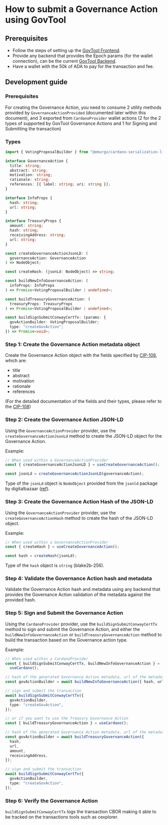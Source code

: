 # How to submit a Governance Action using GovTool

## Prerequisites

- Follow the steps of setting up the [GovTool Frontend](../govtool/frontend/README.md).
- Provide any backend that provides the Epoch params (for the wallet connection), can be the current [GovTool Backend](../govtool/backend/README.md).
- Have a wallet with the 50k of ADA to pay for the transaction and fee.

## Development guide

### Prerequisites

For creating the Governance Action, you need to consume 2 utility methods provided by `GovernanceActionProvided` (documented later within this document), and 3 exported from `CardanoProvider` wallet actions (2 for the 2 types of supported by GovTool Governance Actions and 1 for Signing and Submitting the transaction)

### Types

```typescript
import { VotingProposalBuilder } from "@emurgo/cardano-serialization-lib-nodejs";

interface GovernanceAction {
  title: string;
  abstract: string;
  motivation: string;
  rationale: string;
  references: [{ label: string; uri: string }];
}

interface InfoProps {
  hash: string;
  url: string;
}

interface TreasuryProps {
  amount: string;
  hash: string;
  receivingAddress: string;
  url: string;
}

const createGovernanceActionJsonLD: (
  governanceAction: GovernanceAction
) => NodeObject;

const createHash: (jsonLd: NodeObject) => string;

const buildNewInfoGovernanceAction: (
  infoProps: InfoProps
) => Promise<VotingProposalBuilder | undefined>;

const buildTreasuryGovernanceAction: (
  treasuryProps: TreasuryProps
) => Promise<VotingProposalBuilder | undefined>;

const buildSignSubmitConwayCertTx: (params: {
  govActionBuilder: VotingProposalBuilder;
  type: "createGovAction";
}) => Promise<void>;
```

### Step 1: Create the Governance Action metadata object

Create the Governance Action object with the fields specified by [CIP-108](https://github.com/cardano-foundation/CIPs/tree/master/CIP-0108), which are:

- title
- abstract
- motivation
- rationale
- references

(For the detailed documentation of the fields and their types, please refer to the [CIP-108](https://github.com/cardano-foundation/CIPs/tree/master/CIP-0108))

### Step 2: Create the Governance Action JSON-LD

Using the `GovernanceActionProvider` provider, use the `createGovernanceActionJsonLd` method to create the JSON-LD object for the Governance Action.

Example:

```typescript
// When used within a GovernanceActionProvider
const { createGovernanceActionJsonLD } = useCreateGovernanceAction();

const jsonLd = createGovernanceActionJsonLD(governanceAction);
```

Type of the `jsonLd` object is `NodeObject` provided from the `jsonld` package by digitalbazaar ([ref](https://github.com/digitalbazaar/jsonld.js)).

### Step 3: Create the Governance Action Hash of the JSON-LD

Using the `GovernanceActionProvider` provider, use the `createGovernanceActionHash` method to create the hash of the JSON-LD object.

Example:

```typescript
// When used within a GovernanceActionProvider
const { createHash } = useCreateGovernanceAction();

const hash = createHash(jsonLd);
```

Type of the `hash` object is `string` (blake2b-256).

### Step 4: Validate the Governance Action hash and metadata

Validate the Governance Action hash and metadata using any backend that provides the Governance Action validation of the metadata against the provided hash.

### Step 5: Sign and Submit the Governance Action

Using the `CardanoProvider` provider, use the `buildSignSubmitConwayCertTx` method to sign and submit the Governance Action, and either the `buildNewInfoGovernanceAction` or `buildTreasuryGovernanceAction` method to build the transaction based on the Governance action type.

Example:

```typescript
// When used within a CardanoProvider
const { buildSignSubmitConwayCertTx, buildNewInfoGovernanceAction } =
  useCardano();

// hash of the generated Governance Action metadata, url of the metadata
const govActionBuilder = await buildNewInfoGovernanceAction({ hash, url });

// sign and submit the transaction
await buildSignSubmitConwayCertTx({
  govActionBuilder,
  type: "createGovAction",
});

// or if you want to use the Treasury Governance Action
const { buildTreasuryGovernanceAction } = useCardano();

// hash of the generated Governance Action metadata, url of the metadata, amount of the transaction, receiving address is the stake key address
const govActionBuilder = await buildTreasuryGovernanceAction({
  hash,
  url,
  amount,
  receivingAddress,
});

// sign and submit the transaction
await buildSignSubmitConwayCertTx({
  govActionBuilder,
  type: "createGovAction",
});
```

### Step 6: Verify the Governance Action

`buildSignSubmitConwayCertTx` logs the transaction CBOR making it able to be tracked on the transactions tools such as cexplorer.
